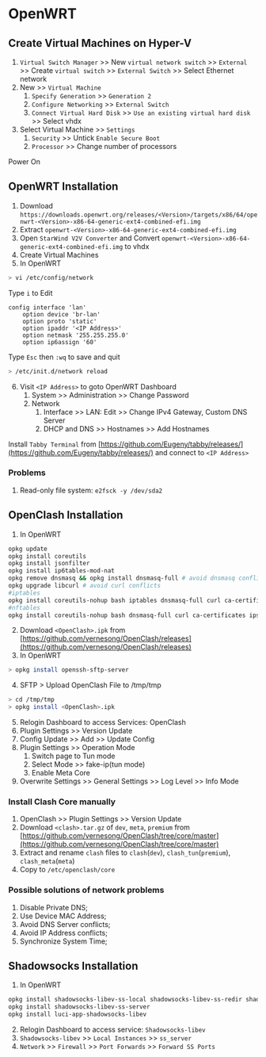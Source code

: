# OpenWRT

## Create Virtual Machines on Hyper-V

1. `Virtual Switch Manager` >> New `virtual network switch` >> `External` >> Create `virtual switch` >> `External Switch` >> Select Ethernet network
2. New >> `Virtual Machine`
    1. `Specify Generation` >> `Generation 2`
    2. `Configure Networking` >> `External Switch`
    3. `Connect Virtual Hard Disk` >> `Use an existing virtual hard disk` >> Select vhdx
3. Select Virtual Machine >> `Settings`
    1. `Security` >> Untick `Enable Secure Boot`
    2. `Processor` >> Change number of processors

Power On

## OpenWRT Installation

1. Download `https://downloads.openwrt.org/releases/<Version>/targets/x86/64/openwrt-<Version>-x86-64-generic-ext4-combined-efi.img`
2. Extract `openwrt-<Version>-x86-64-generic-ext4-combined-efi.img`
3. Open `StarWind V2V Converter` and Convert `openwrt-<Version>-x86-64-generic-ext4-combined-efi.img` to vhdx
4. Create Virtual Machines
5. In OpenWRT

```bash
> vi /etc/config/network
```

Type `i` to Edit

```
config interface 'lan'
    option device 'br-lan'
    option proto 'static'
    option ipaddr '<IP Address>'
    option netmask '255.255.255.0'
    option ip6assign '60'
```

Type `Esc` then `:wq` to save and quit

```bash
> /etc/init.d/network reload
```

6. Visit `<IP Address>` to goto OpenWRT Dashboard
    1. System >> Administration >> Change Password
    2. Network
        1. Interface >> LAN: Edit >> Change IPv4 Gateway, Custom DNS Server
        2. DHCP and DNS >> Hostnames >> Add Hostnames

Install `Tabby Terminal` from [https://github.com/Eugeny/tabby/releases/](https://github.com/Eugeny/tabby/releases/) and connect to `<IP Address>`

### Problems

1. Read-only file system: `e2fsck -y /dev/sda2`

## OpenClash Installation

1. In OpenWRT

```bash
opkg update
opkg install coreutils
opkg install jsonfilter
opkg install ip6tables-mod-nat
opkg remove dnsmasq && opkg install dnsmasq-full # avoid dnsmasq conflicts
opkg upgrade libcurl # avoid curl conflicts
#iptables
opkg install coreutils-nohup bash iptables dnsmasq-full curl ca-certificates ipset ip-full iptables-mod-tproxy iptables-mod-extra libcap libcap-bin ruby ruby-yaml kmod-tun kmod-inet-diag unzip luci-compat luci luci-base
#nftables
opkg install coreutils-nohup bash dnsmasq-full curl ca-certificates ipset ip-full libcap libcap-bin ruby ruby-yaml kmod-tun kmod-inet-diag unzip kmod-nft-tproxy luci-compat luci luci-base
```

2. Download `<OpenClash>.ipk` from [https://github.com/vernesong/OpenClash/releases](https://github.com/vernesong/OpenClash/releases)
3. In OpenWRT

```bash
> opkg install openssh-sftp-server
```

4. SFTP > Upload OpenClash File to /tmp/tmp

```bash
> cd /tmp/tmp
> opkg install <OpenClash>.ipk
```

5. Relogin Dashboard to access Services: OpenClash
6. Plugin Settings >> Version Update
7. Config Update >> Add >> Update Config
8. Plugin Settings >> Operation Mode
   1. Switch page to Tun mode
   2. Select Mode >> fake-ip(tun mode)
   3. Enable Meta Core
9. Overwrite Settings >> General Settings >> Log Level >> Info Mode

### Install Clash Core manually

1. OpenClash >> Plugin Settings >> Version Update
2. Download `<clash>.tar.gz` of `dev`, `meta`, `premium` from [https://github.com/vernesong/OpenClash/tree/core/master](https://github.com/vernesong/OpenClash/tree/core/master)
3. Extract and rename `clash` files to `clash`(`dev`), `clash_tun`(`premium`), `clash_meta`(`meta`)
4. Copy to `/etc/openclash/core`

### Possible solutions of network problems

1. Disable Private DNS;
2. Use Device MAC Address;
3. Avoid DNS Server conflicts;
4. Avoid IP Address conflicts;
5. Synchronize System Time;

## Shadowsocks Installation

1. In OpenWRT

```bash
opkg install shadowsocks-libev-ss-local shadowsocks-libev-ss-redir shadowsocks-libev-ss-rules shadowsocks-libev-ss-tunnel
opkg install shadowsocks-libev-ss-server
opkg install luci-app-shadowsocks-libev
```

2. Relogin Dashboard to access service: `Shadowsocks-libev`
3. `Shadowsocks-libev` >> `Local Instances` >> `ss_server`
4. `Network` >> `Firewall` >> `Port Forwards` >> `Forward SS Ports`
